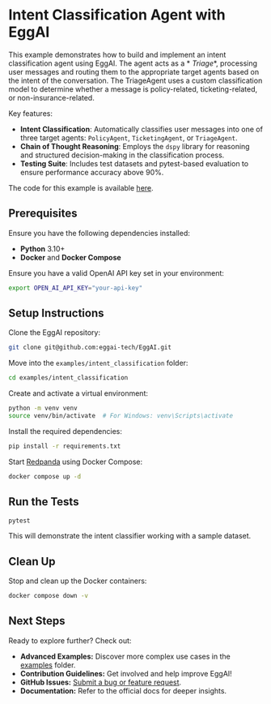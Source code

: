 # Intent Classification Agent with EggAI

This example demonstrates how to build and implement an intent classification agent using EggAI. The agent acts as a *
*Triage**, processing user messages and routing them to the appropriate target agents based on the intent of the
conversation. The TriageAgent uses a custom classification model to determine whether a message is policy-related,
ticketing-related, or non-insurance-related.

Key features:

- **Intent Classification**: Automatically classifies user messages into one of three target agents: `PolicyAgent`,
  `TicketingAgent`, or `TriageAgent`.
- **Chain of Thought Reasoning**: Employs the `dspy` library for reasoning and structured decision-making in the
  classification process.
- **Testing Suite**: Includes test datasets and pytest-based evaluation to ensure performance accuracy above 90%.

The code for this example is available [here](https://github.com/eggai-tech/EggAI/tree/main/examples/intent_classification).

## Prerequisites

Ensure you have the following dependencies installed:

- **Python** 3.10+
- **Docker** and **Docker Compose**

Ensure you have a valid OpenAI API key set in your environment:

```bash
export OPEN_AI_API_KEY="your-api-key"
```

## Setup Instructions

Clone the EggAI repository:

```bash
git clone git@github.com:eggai-tech/EggAI.git
```

Move into the `examples/intent_classification` folder:

```bash
cd examples/intent_classification
```

Create and activate a virtual environment:

```bash
python -m venv venv
source venv/bin/activate  # For Windows: venv\Scripts\activate
```

Install the required dependencies:

```bash
pip install -r requirements.txt
```

Start [Redpanda](https://github.com/redpanda-data/redpanda) using Docker Compose:

```bash
docker compose up -d
```

## Run the Tests

```bash
pytest
```

This will demonstrate the intent classifier working with a sample dataset.

## Clean Up

Stop and clean up the Docker containers:

```bash
docker compose down -v
```

## Next Steps

Ready to explore further? Check out:

- **Advanced Examples:** Discover more complex use cases in
  the [examples](https://github.com/eggai-tech/EggAI/tree/main/examples/) folder.
- **Contribution Guidelines:** Get involved and help improve EggAI!
- **GitHub Issues:** [Submit a bug or feature request](https://github.com/eggai-tech/eggai/issues).
- **Documentation:** Refer to the official docs for deeper insights.
